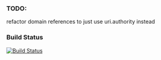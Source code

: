 ### TODO:
refactor domain references to just use uri.authority instead

### Build Status
[![Build Status](https://travis-ci.org/daniel-trinh/sprawler.png?branch=master)](https://travis-ci.org/daniel-trinh/sprawler)